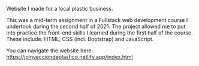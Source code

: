 Website I made for a local plastic business.

This was a mid-term assignment in a Fullstack web development course I undertook during the second half of 2021.
The project allowed me to put into practice the front-end skills I learned during the first half of the course.
These include: HTML, CSS (incl. Bootstrap) and JavaScript.

You can navigate the website here: https://jpinyecciondeplastico.netlify.app/index.html
